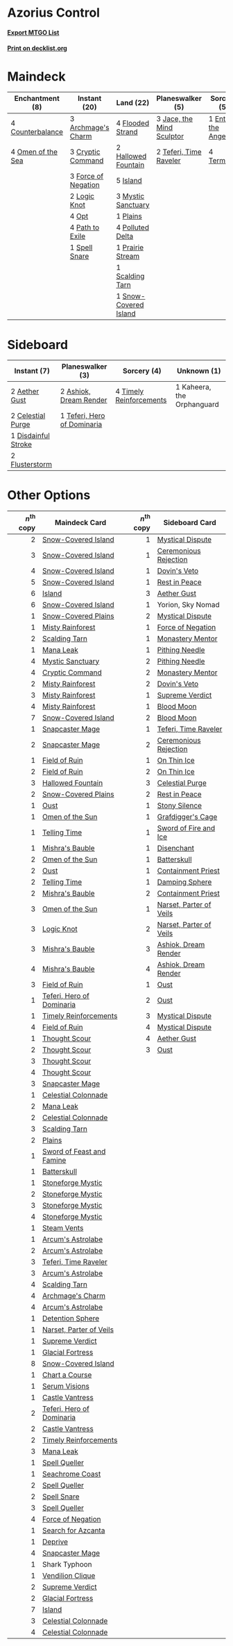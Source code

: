 # Azorius Control

#### [Export MTGO List](../collection/Azorius%20Control/Azorius%20Control.txt)
#### [Print on decklist.org](http://decklist.org/?deckmain=3%09Archmage's%20Charm%0A4%09Counterbalance%0A3%09Cryptic%20Command%0A1%09Entreat%20the%20Angels%0A4%09Flooded%20Strand%0A3%09Force%20of%20Negation%0A2%09Hallowed%20Fountain%0A5%09Island%0A3%09Jace,%20the%20Mind%20Sculptor%0A2%09Logic%20Knot%0A3%09Mystic%20Sanctuary%0A4%09Omen%20of%20the%20Sea%0A4%09Opt%0A4%09Path%20to%20Exile%0A1%09Plains%0A4%09Polluted%20Delta%0A1%09Prairie%20Stream%0A1%09Scalding%20Tarn%0A1%09Snow-Covered%20Island%0A1%09Spell%20Snare%0A2%09Teferi,%20Time%20Raveler%0A4%09Terminus&deckside=2%09Aether%20Gust%0A2%09Ashiok,%20Dream%20Render%0A2%09Celestial%20Purge%0A1%09Disdainful%20Stroke%0A2%09Flusterstorm%0A1%09Kaheera,%20the%20Orphanguard%0A1%09Teferi,%20Hero%20of%20Dominaria%0A4%09Timely%20Reinforcements)
# Maindeck

|                                      Enchantment (8)                                       |                                         Instant (20)                                         |                                           Land (22)                                            |                                          Planeswalker (5)                                          |                                          Sorcery (5)                                          |
|--------------------------------------------------------------------------------------------|----------------------------------------------------------------------------------------------|------------------------------------------------------------------------------------------------|----------------------------------------------------------------------------------------------------|-----------------------------------------------------------------------------------------------|
|4 [Counterbalance](http://gatherer.wizards.com/Pages/Card/Details.aspx?multiverseid=121159) |3 [Archmage's Charm](http://gatherer.wizards.com/Pages/Card/Details.aspx?multiverseid=463989) |4 [Flooded Strand](http://gatherer.wizards.com/Pages/Card/Details.aspx?multiverseid=405098)     |3 [Jace, the Mind Sculptor](http://gatherer.wizards.com/Pages/Card/Details.aspx?multiverseid=442051)|1 [Entreat the Angels](http://gatherer.wizards.com/Pages/Card/Details.aspx?multiverseid=247426)|
|4 [Omen of the Sea](http://gatherer.wizards.com/Pages/Card/Details.aspx?multiverseid=476309)|3 [Cryptic Command](http://gatherer.wizards.com/Pages/Card/Details.aspx?multiverseid=438614)  |2 [Hallowed Fountain](http://gatherer.wizards.com/Pages/Card/Details.aspx?multiverseid=97071)   |2 [Teferi, Time Raveler](http://gatherer.wizards.com/Pages/Card/Details.aspx?multiverseid=461148)   |4 [Terminus](http://gatherer.wizards.com/Pages/Card/Details.aspx?multiverseid=262703)          |
|                                                                                            |3 [Force of Negation](http://gatherer.wizards.com/Pages/Card/Details.aspx?multiverseid=464001)|5 [Island](http://gatherer.wizards.com/Pages/Card/Details.aspx?multiverseid=439857)             |                                                                                                    |                                                                                               |
|                                                                                            |2 [Logic Knot](http://gatherer.wizards.com/Pages/Card/Details.aspx?multiverseid=126151)       |3 [Mystic Sanctuary](http://gatherer.wizards.com/Pages/Card/Details.aspx?multiverseid=473209)   |                                                                                                    |                                                                                               |
|                                                                                            |4 [Opt](http://gatherer.wizards.com/Pages/Card/Details.aspx?multiverseid=442948)              |1 [Plains](http://gatherer.wizards.com/Pages/Card/Details.aspx?multiverseid=439856)             |                                                                                                    |                                                                                               |
|                                                                                            |4 [Path to Exile](http://gatherer.wizards.com/Pages/Card/Details.aspx?multiverseid=220511)    |4 [Polluted Delta](http://gatherer.wizards.com/Pages/Card/Details.aspx?multiverseid=405104)     |                                                                                                    |                                                                                               |
|                                                                                            |1 [Spell Snare](http://gatherer.wizards.com/Pages/Card/Details.aspx?multiverseid=446100)      |1 [Prairie Stream](http://gatherer.wizards.com/Pages/Card/Details.aspx?multiverseid=401998)     |                                                                                                    |                                                                                               |
|                                                                                            |                                                                                              |1 [Scalding Tarn](http://gatherer.wizards.com/Pages/Card/Details.aspx?multiverseid=405107)      |                                                                                                    |                                                                                               |
|                                                                                            |                                                                                              |1 [Snow-Covered Island](http://gatherer.wizards.com/Pages/Card/Details.aspx?multiverseid=121130)|                                                                                                    |                                                                                               |


# Sideboard

|                                         Instant (7)                                          |                                           Planeswalker (3)                                           |                                           Sorcery (4)                                            |       Unknown (1)        |
|----------------------------------------------------------------------------------------------|------------------------------------------------------------------------------------------------------|--------------------------------------------------------------------------------------------------|--------------------------|
|2 [Aether Gust](http://gatherer.wizards.com/Pages/Card/Details.aspx?multiverseid=466796)      |2 [Ashiok, Dream Render](http://gatherer.wizards.com/Pages/Card/Details.aspx?multiverseid=461155)     |4 [Timely Reinforcements](http://gatherer.wizards.com/Pages/Card/Details.aspx?multiverseid=220074)|1 Kaheera, the Orphanguard|
|2 [Celestial Purge](http://gatherer.wizards.com/Pages/Card/Details.aspx?multiverseid=183055)  |1 [Teferi, Hero of Dominaria](http://gatherer.wizards.com/Pages/Card/Details.aspx?multiverseid=443095)|                                                                                                  |                          |
|1 [Disdainful Stroke](http://gatherer.wizards.com/Pages/Card/Details.aspx?multiverseid=420705)|                                                                                                      |                                                                                                  |                          |
|2 [Flusterstorm](http://gatherer.wizards.com/Pages/Card/Details.aspx?multiverseid=228255)     |                                                                                                      |                                                                                                  |                          |


# Other Options

|*n*<sup>th</sup> copy|                                           Maindeck Card                                            |*n*<sup>th</sup> copy|                                          Sideboard Card                                          |
|--------------------:|----------------------------------------------------------------------------------------------------|--------------------:|--------------------------------------------------------------------------------------------------|
|                    2|[Snow-Covered Island](http://gatherer.wizards.com/Pages/Card/Details.aspx?multiverseid=121130)      |                    1|[Mystical Dispute](http://gatherer.wizards.com/Pages/Card/Details.aspx?multiverseid=473020)       |
|                    3|[Snow-Covered Island](http://gatherer.wizards.com/Pages/Card/Details.aspx?multiverseid=121130)      |                    1|[Ceremonious Rejection](http://gatherer.wizards.com/Pages/Card/Details.aspx?multiverseid=417613)  |
|                    4|[Snow-Covered Island](http://gatherer.wizards.com/Pages/Card/Details.aspx?multiverseid=121130)      |                    1|[Dovin's Veto](http://gatherer.wizards.com/Pages/Card/Details.aspx?multiverseid=461120)           |
|                    5|[Snow-Covered Island](http://gatherer.wizards.com/Pages/Card/Details.aspx?multiverseid=121130)      |                    1|[Rest in Peace](http://gatherer.wizards.com/Pages/Card/Details.aspx?multiverseid=442021)          |
|                    6|[Island](http://gatherer.wizards.com/Pages/Card/Details.aspx?multiverseid=439857)                   |                    3|[Aether Gust](http://gatherer.wizards.com/Pages/Card/Details.aspx?multiverseid=466796)            |
|                    6|[Snow-Covered Island](http://gatherer.wizards.com/Pages/Card/Details.aspx?multiverseid=121130)      |                    1|Yorion, Sky Nomad                                                                                 |
|                    1|[Snow-Covered Plains](http://gatherer.wizards.com/Pages/Card/Details.aspx?multiverseid=121267)      |                    2|[Mystical Dispute](http://gatherer.wizards.com/Pages/Card/Details.aspx?multiverseid=473020)       |
|                    1|[Misty Rainforest](http://gatherer.wizards.com/Pages/Card/Details.aspx?multiverseid=405102)         |                    1|[Force of Negation](http://gatherer.wizards.com/Pages/Card/Details.aspx?multiverseid=464001)      |
|                    2|[Scalding Tarn](http://gatherer.wizards.com/Pages/Card/Details.aspx?multiverseid=405107)            |                    1|[Monastery Mentor](http://gatherer.wizards.com/Pages/Card/Details.aspx?multiverseid=391883)       |
|                    1|[Mana Leak](http://gatherer.wizards.com/Pages/Card/Details.aspx?multiverseid=45242)                 |                    1|[Pithing Needle](http://gatherer.wizards.com/Pages/Card/Details.aspx?multiverseid=129526)         |
|                    4|[Mystic Sanctuary](http://gatherer.wizards.com/Pages/Card/Details.aspx?multiverseid=473209)         |                    2|[Pithing Needle](http://gatherer.wizards.com/Pages/Card/Details.aspx?multiverseid=129526)         |
|                    4|[Cryptic Command](http://gatherer.wizards.com/Pages/Card/Details.aspx?multiverseid=438614)          |                    2|[Monastery Mentor](http://gatherer.wizards.com/Pages/Card/Details.aspx?multiverseid=391883)       |
|                    2|[Misty Rainforest](http://gatherer.wizards.com/Pages/Card/Details.aspx?multiverseid=405102)         |                    2|[Dovin's Veto](http://gatherer.wizards.com/Pages/Card/Details.aspx?multiverseid=461120)           |
|                    3|[Misty Rainforest](http://gatherer.wizards.com/Pages/Card/Details.aspx?multiverseid=405102)         |                    1|[Supreme Verdict](http://gatherer.wizards.com/Pages/Card/Details.aspx?multiverseid=438776)        |
|                    4|[Misty Rainforest](http://gatherer.wizards.com/Pages/Card/Details.aspx?multiverseid=405102)         |                    1|[Blood Moon](http://gatherer.wizards.com/Pages/Card/Details.aspx?multiverseid=45386)              |
|                    7|[Snow-Covered Island](http://gatherer.wizards.com/Pages/Card/Details.aspx?multiverseid=121130)      |                    2|[Blood Moon](http://gatherer.wizards.com/Pages/Card/Details.aspx?multiverseid=45386)              |
|                    1|[Snapcaster Mage](http://gatherer.wizards.com/Pages/Card/Details.aspx?multiverseid=227676)          |                    1|[Teferi, Time Raveler](http://gatherer.wizards.com/Pages/Card/Details.aspx?multiverseid=461148)   |
|                    2|[Snapcaster Mage](http://gatherer.wizards.com/Pages/Card/Details.aspx?multiverseid=227676)          |                    2|[Ceremonious Rejection](http://gatherer.wizards.com/Pages/Card/Details.aspx?multiverseid=417613)  |
|                    1|[Field of Ruin](http://gatherer.wizards.com/Pages/Card/Details.aspx?multiverseid=435415)            |                    1|[On Thin Ice](http://gatherer.wizards.com/Pages/Card/Details.aspx?multiverseid=463969)            |
|                    2|[Field of Ruin](http://gatherer.wizards.com/Pages/Card/Details.aspx?multiverseid=435415)            |                    2|[On Thin Ice](http://gatherer.wizards.com/Pages/Card/Details.aspx?multiverseid=463969)            |
|                    3|[Hallowed Fountain](http://gatherer.wizards.com/Pages/Card/Details.aspx?multiverseid=97071)         |                    3|[Celestial Purge](http://gatherer.wizards.com/Pages/Card/Details.aspx?multiverseid=183055)        |
|                    2|[Snow-Covered Plains](http://gatherer.wizards.com/Pages/Card/Details.aspx?multiverseid=121267)      |                    2|[Rest in Peace](http://gatherer.wizards.com/Pages/Card/Details.aspx?multiverseid=442021)          |
|                    1|[Oust](http://gatherer.wizards.com/Pages/Card/Details.aspx?multiverseid=401649)                     |                    1|[Stony Silence](http://gatherer.wizards.com/Pages/Card/Details.aspx?multiverseid=247425)          |
|                    1|[Omen of the Sun](http://gatherer.wizards.com/Pages/Card/Details.aspx?multiverseid=476281)          |                    1|[Grafdigger's Cage](http://gatherer.wizards.com/Pages/Card/Details.aspx?multiverseid=278452)      |
|                    1|[Telling Time](http://gatherer.wizards.com/Pages/Card/Details.aspx?multiverseid=132071)             |                    1|[Sword of Fire and Ice](http://gatherer.wizards.com/Pages/Card/Details.aspx?multiverseid=46429)   |
|                    1|[Mishra's Bauble](http://gatherer.wizards.com/Pages/Card/Details.aspx?multiverseid=122122)          |                    1|[Disenchant](http://gatherer.wizards.com/Pages/Card/Details.aspx?multiverseid=847)                |
|                    2|[Omen of the Sun](http://gatherer.wizards.com/Pages/Card/Details.aspx?multiverseid=476281)          |                    1|[Batterskull](http://gatherer.wizards.com/Pages/Card/Details.aspx?multiverseid=233055)            |
|                    2|[Oust](http://gatherer.wizards.com/Pages/Card/Details.aspx?multiverseid=401649)                     |                    1|[Containment Priest](http://gatherer.wizards.com/Pages/Card/Details.aspx?multiverseid=389470)     |
|                    2|[Telling Time](http://gatherer.wizards.com/Pages/Card/Details.aspx?multiverseid=132071)             |                    1|[Damping Sphere](http://gatherer.wizards.com/Pages/Card/Details.aspx?multiverseid=443101)         |
|                    2|[Mishra's Bauble](http://gatherer.wizards.com/Pages/Card/Details.aspx?multiverseid=122122)          |                    2|[Containment Priest](http://gatherer.wizards.com/Pages/Card/Details.aspx?multiverseid=389470)     |
|                    3|[Omen of the Sun](http://gatherer.wizards.com/Pages/Card/Details.aspx?multiverseid=476281)          |                    1|[Narset, Parter of Veils](http://gatherer.wizards.com/Pages/Card/Details.aspx?multiverseid=460988)|
|                    3|[Logic Knot](http://gatherer.wizards.com/Pages/Card/Details.aspx?multiverseid=126151)               |                    2|[Narset, Parter of Veils](http://gatherer.wizards.com/Pages/Card/Details.aspx?multiverseid=460988)|
|                    3|[Mishra's Bauble](http://gatherer.wizards.com/Pages/Card/Details.aspx?multiverseid=122122)          |                    3|[Ashiok, Dream Render](http://gatherer.wizards.com/Pages/Card/Details.aspx?multiverseid=461155)   |
|                    4|[Mishra's Bauble](http://gatherer.wizards.com/Pages/Card/Details.aspx?multiverseid=122122)          |                    4|[Ashiok, Dream Render](http://gatherer.wizards.com/Pages/Card/Details.aspx?multiverseid=461155)   |
|                    3|[Field of Ruin](http://gatherer.wizards.com/Pages/Card/Details.aspx?multiverseid=435415)            |                    1|[Oust](http://gatherer.wizards.com/Pages/Card/Details.aspx?multiverseid=401649)                   |
|                    1|[Teferi, Hero of Dominaria](http://gatherer.wizards.com/Pages/Card/Details.aspx?multiverseid=443095)|                    2|[Oust](http://gatherer.wizards.com/Pages/Card/Details.aspx?multiverseid=401649)                   |
|                    1|[Timely Reinforcements](http://gatherer.wizards.com/Pages/Card/Details.aspx?multiverseid=220074)    |                    3|[Mystical Dispute](http://gatherer.wizards.com/Pages/Card/Details.aspx?multiverseid=473020)       |
|                    4|[Field of Ruin](http://gatherer.wizards.com/Pages/Card/Details.aspx?multiverseid=435415)            |                    4|[Mystical Dispute](http://gatherer.wizards.com/Pages/Card/Details.aspx?multiverseid=473020)       |
|                    1|[Thought Scour](http://gatherer.wizards.com/Pages/Card/Details.aspx?multiverseid=380203)            |                    4|[Aether Gust](http://gatherer.wizards.com/Pages/Card/Details.aspx?multiverseid=466796)            |
|                    2|[Thought Scour](http://gatherer.wizards.com/Pages/Card/Details.aspx?multiverseid=380203)            |                    3|[Oust](http://gatherer.wizards.com/Pages/Card/Details.aspx?multiverseid=401649)                   |
|                    3|[Thought Scour](http://gatherer.wizards.com/Pages/Card/Details.aspx?multiverseid=380203)            |                     |                                                                                                  |
|                    4|[Thought Scour](http://gatherer.wizards.com/Pages/Card/Details.aspx?multiverseid=380203)            |                     |                                                                                                  |
|                    3|[Snapcaster Mage](http://gatherer.wizards.com/Pages/Card/Details.aspx?multiverseid=227676)          |                     |                                                                                                  |
|                    1|[Celestial Colonnade](http://gatherer.wizards.com/Pages/Card/Details.aspx?multiverseid=457137)      |                     |                                                                                                  |
|                    2|[Mana Leak](http://gatherer.wizards.com/Pages/Card/Details.aspx?multiverseid=45242)                 |                     |                                                                                                  |
|                    2|[Celestial Colonnade](http://gatherer.wizards.com/Pages/Card/Details.aspx?multiverseid=457137)      |                     |                                                                                                  |
|                    3|[Scalding Tarn](http://gatherer.wizards.com/Pages/Card/Details.aspx?multiverseid=405107)            |                     |                                                                                                  |
|                    2|[Plains](http://gatherer.wizards.com/Pages/Card/Details.aspx?multiverseid=439856)                   |                     |                                                                                                  |
|                    1|[Sword of Feast and Famine](http://gatherer.wizards.com/Pages/Card/Details.aspx?multiverseid=214070)|                     |                                                                                                  |
|                    1|[Batterskull](http://gatherer.wizards.com/Pages/Card/Details.aspx?multiverseid=233055)              |                     |                                                                                                  |
|                    1|[Stoneforge Mystic](http://gatherer.wizards.com/Pages/Card/Details.aspx?multiverseid=198383)        |                     |                                                                                                  |
|                    2|[Stoneforge Mystic](http://gatherer.wizards.com/Pages/Card/Details.aspx?multiverseid=198383)        |                     |                                                                                                  |
|                    3|[Stoneforge Mystic](http://gatherer.wizards.com/Pages/Card/Details.aspx?multiverseid=198383)        |                     |                                                                                                  |
|                    4|[Stoneforge Mystic](http://gatherer.wizards.com/Pages/Card/Details.aspx?multiverseid=198383)        |                     |                                                                                                  |
|                    1|[Steam Vents](http://gatherer.wizards.com/Pages/Card/Details.aspx?multiverseid=405109)              |                     |                                                                                                  |
|                    1|[Arcum's Astrolabe](http://gatherer.wizards.com/Pages/Card/Details.aspx?multiverseid=464169)        |                     |                                                                                                  |
|                    2|[Arcum's Astrolabe](http://gatherer.wizards.com/Pages/Card/Details.aspx?multiverseid=464169)        |                     |                                                                                                  |
|                    3|[Teferi, Time Raveler](http://gatherer.wizards.com/Pages/Card/Details.aspx?multiverseid=461148)     |                     |                                                                                                  |
|                    3|[Arcum's Astrolabe](http://gatherer.wizards.com/Pages/Card/Details.aspx?multiverseid=464169)        |                     |                                                                                                  |
|                    4|[Scalding Tarn](http://gatherer.wizards.com/Pages/Card/Details.aspx?multiverseid=405107)            |                     |                                                                                                  |
|                    4|[Archmage's Charm](http://gatherer.wizards.com/Pages/Card/Details.aspx?multiverseid=463989)         |                     |                                                                                                  |
|                    4|[Arcum's Astrolabe](http://gatherer.wizards.com/Pages/Card/Details.aspx?multiverseid=464169)        |                     |                                                                                                  |
|                    1|[Detention Sphere](http://gatherer.wizards.com/Pages/Card/Details.aspx?multiverseid=460139)         |                     |                                                                                                  |
|                    1|[Narset, Parter of Veils](http://gatherer.wizards.com/Pages/Card/Details.aspx?multiverseid=460988)  |                     |                                                                                                  |
|                    1|[Supreme Verdict](http://gatherer.wizards.com/Pages/Card/Details.aspx?multiverseid=438776)          |                     |                                                                                                  |
|                    1|[Glacial Fortress](http://gatherer.wizards.com/Pages/Card/Details.aspx?multiverseid=190562)         |                     |                                                                                                  |
|                    8|[Snow-Covered Island](http://gatherer.wizards.com/Pages/Card/Details.aspx?multiverseid=121130)      |                     |                                                                                                  |
|                    1|[Chart a Course](http://gatherer.wizards.com/Pages/Card/Details.aspx?multiverseid=435200)           |                     |                                                                                                  |
|                    1|[Serum Visions](http://gatherer.wizards.com/Pages/Card/Details.aspx?multiverseid=50145)             |                     |                                                                                                  |
|                    1|[Castle Vantress](http://gatherer.wizards.com/Pages/Card/Details.aspx?multiverseid=473204)          |                     |                                                                                                  |
|                    2|[Teferi, Hero of Dominaria](http://gatherer.wizards.com/Pages/Card/Details.aspx?multiverseid=443095)|                     |                                                                                                  |
|                    2|[Castle Vantress](http://gatherer.wizards.com/Pages/Card/Details.aspx?multiverseid=473204)          |                     |                                                                                                  |
|                    2|[Timely Reinforcements](http://gatherer.wizards.com/Pages/Card/Details.aspx?multiverseid=220074)    |                     |                                                                                                  |
|                    3|[Mana Leak](http://gatherer.wizards.com/Pages/Card/Details.aspx?multiverseid=45242)                 |                     |                                                                                                  |
|                    1|[Spell Queller](http://gatherer.wizards.com/Pages/Card/Details.aspx?multiverseid=414494)            |                     |                                                                                                  |
|                    1|[Seachrome Coast](http://gatherer.wizards.com/Pages/Card/Details.aspx?multiverseid=209399)          |                     |                                                                                                  |
|                    2|[Spell Queller](http://gatherer.wizards.com/Pages/Card/Details.aspx?multiverseid=414494)            |                     |                                                                                                  |
|                    2|[Spell Snare](http://gatherer.wizards.com/Pages/Card/Details.aspx?multiverseid=446100)              |                     |                                                                                                  |
|                    3|[Spell Queller](http://gatherer.wizards.com/Pages/Card/Details.aspx?multiverseid=414494)            |                     |                                                                                                  |
|                    4|[Force of Negation](http://gatherer.wizards.com/Pages/Card/Details.aspx?multiverseid=464001)        |                     |                                                                                                  |
|                    1|[Search for Azcanta](http://gatherer.wizards.com/Pages/Card/Details.aspx?multiverseid=435226)       |                     |                                                                                                  |
|                    1|[Deprive](http://gatherer.wizards.com/Pages/Card/Details.aspx?multiverseid=193519)                  |                     |                                                                                                  |
|                    4|[Snapcaster Mage](http://gatherer.wizards.com/Pages/Card/Details.aspx?multiverseid=227676)          |                     |                                                                                                  |
|                    1|Shark Typhoon                                                                                       |                     |                                                                                                  |
|                    1|[Vendilion Clique](http://gatherer.wizards.com/Pages/Card/Details.aspx?multiverseid=442065)         |                     |                                                                                                  |
|                    2|[Supreme Verdict](http://gatherer.wizards.com/Pages/Card/Details.aspx?multiverseid=438776)          |                     |                                                                                                  |
|                    2|[Glacial Fortress](http://gatherer.wizards.com/Pages/Card/Details.aspx?multiverseid=190562)         |                     |                                                                                                  |
|                    7|[Island](http://gatherer.wizards.com/Pages/Card/Details.aspx?multiverseid=439857)                   |                     |                                                                                                  |
|                    3|[Celestial Colonnade](http://gatherer.wizards.com/Pages/Card/Details.aspx?multiverseid=457137)      |                     |                                                                                                  |
|                    4|[Celestial Colonnade](http://gatherer.wizards.com/Pages/Card/Details.aspx?multiverseid=457137)      |                     |                                                                                                  |

